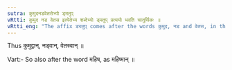 ```yaml
---
sutra: कुमुदनडवेतसेभ्यो ड्मतुप्
vRtti: कुमुद नड वेतस इत्येतेभ्य शब्देभ्यो ड्मतुप् प्रत्ययो भवति चातुर्थिकः ॥
vRtti_eng: "The affix ड्यतुप् comes after the words कुमुद, नड and वेतस, in the above four senses, and the final of these words is elided before this affix."
---
```

Thus कुमुद्वान्, नड्वान्, वेतस्वान् ॥

Vart:- So also after the word महिष, as महिष्मान् ॥
